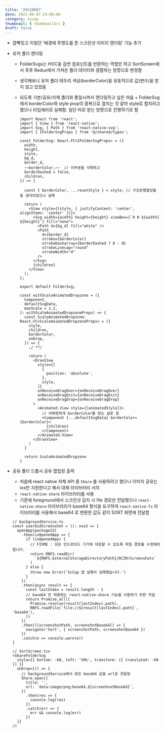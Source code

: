 ```yaml
---
title: '20210607'
date: 2021-06-07 23:06:66
category: sccap
thumbnail: { thumbnailSrc }
draft: false
---
```


- 깜빡잊고 지웠던 '배경에 투명도를 준 스크린샷 이미지 렌더링' 기능 추가
- 유저 폴더 렌더링

  - FolderSvgs는 HOC을 감싼 컴포넌트를 반환하는 역할만 하고 SortScreen에서 추후 Redux에서 가져온 폴더 데이터와 결합하는 방향으로 변경함
  - 생각해보니 유저 폴더 테두리 색상(borderColor)을 유동적으로 값(변수)을 받지 않고 있었음
  - 되도록 기본/공유/삭제 폴더와 통일시켜서 렌더링하고 싶은 마음 + FolderSvg 에서 borderColor와 style prop이 중복으로 겹치는 것 같아 style로 합치려고 했으나 타입에러로 실패함. 일단 따로 받는 방향으로 진행하기로 함

    ```tsx
    import React from 'react';
    import { View } from 'react-native';
    import Svg, { Path } from 'react-native-svg';
    import { IFolderSvgProps } from '@/shared/types';

    const FolderSvg: React.FC<IFolderSvgProps> = ({
      width,
      height,
      style,
      bg_d,
      border_d,
      ~~borderColor,~~  // 이부분을 삭제하고
      borderDashed = false,
      children,
    }) => {

      const { borderColor, ...resetStyle } = style; // 구조분행할당을 할 생각이었으나 실패

      return (
        <View style={[style, { justifyContent: 'center', alignItems: 'center' }]}>
          <Svg width={width} height={height} viewBox={`0 0 ${width} ${height}`} fill="none">
            <Path d={bg_d} fill="white" />
            <Path
              d={border_d}
              stroke={borderColor}
              strokeDasharray={borderDashed ? 8 : 0}
              strokeLinecap="round"
              strokeWidth="4"
            />
          </Svg>
          {children}
        </View>
      );
    };

    export default FolderSvg;
    ```

    ```tsx
    const withScaleAnimatedDropzone = ({
      Component,
      defaultSvgData,
      maxScale = 1.2,
    }: withScaleAnimatedDropzoneProps) => {
      const ScaleAnimatedDropzone: React.FC<ScaleAnimatedDropzoneProps> = ({
        style,
        children,
        borderColor,
        onDrop,
      }) => {
        ;/ **/

        return (
          <DraxView
            style={[
              {
                position: 'absolute',
              },
              style,
            ]}
            onReceiveDragOver={onReceiveDragOver}
            onReceiveDragExit={onReceiveDragExit}
            onReceiveDragDrop={onReceiveDragDrop}
          >
            <Animated.View style={[animatedStyle]}>
              // 어쩌정하게 borderColor를 받는 걸로 함
              <Component {...defaultSvgData} borderColor={borderColor}>
                {children}
              </Component>
            </Animated.View>
          </DraxView>
        )
      }

      return ScaleAnimatedDropzone
    }
    ```

- 공유 폴더 드롭시 공유 팝업창 출력

  - 처음에 react native 자체 API 중 `Share` 를 사용하려고 했으나 이미지 공유는 ios만 지원한다고 해서 대체 라이브러리 서치
  - `react-native-share` 라이브러리를 사용
  - 기존에 foreground에서 스크린샷 감지 시 file 경로만 전달했으나 `react-native-share` 라이브러리가 base64 형식을 요구하여 `react-native-fs` 라이브러리를 사용해서 base64 로 변환한 값도 같이 SORT 화면에 전달함

  ```tsx
  // backgroundService.ts
  const userDidScreenshot = (): void => {
    openApp(packageId)
      .then(isOpenedApp => {
        if (isOpenedApp) {
          // FIXME : 모든 안드로이드 기기에 대응할 수 있도록 파일 경로를 수정해야 합니다.
          return RNFS.readDir(
            `${RNFS.ExternalStorageDirectoryPath}/DCIM/Screenshots`
          )
        } else {
          throw new Error('ScCap 앱 실행이 실패했습니다.')
        }
      })
      .then(async result => {
        const lastIndex = result.length - 1
        // base64 만 허용하는 react-native-share 기능을 사용하기 위한 작업
        return Promise.all([
          Promise.resolve(result[lastIndex].path),
          RNFS.readFile(`file://${result[lastIndex].path}`, 'base64'),
        ])
      })
      .then(([screenshotPath, screenshotBase64]) => {
        navigate('Sort', { screenshotPath, screenshotBase64 })
      })
      .catch(e => console.warn(e))
  }
  ```

  ```tsx
  // SortScreen.tsx
  <ShareFolderSvg
    style={{ bottom: -60, left: '50%', transform: [{ translateX: -60 }] }}
    onDrop={() => {
      // backgroundService에서 받은 base64 값을 url로 전달함
      Share.open({
        title: '',
        url: `data:image/png;base64,${screenhsotBase64}`,
      })
        .then(res => {
          console.log(res)
        })
        .catch(err => {
          err && console.log(err)
        })
    }}
  />
  ```
